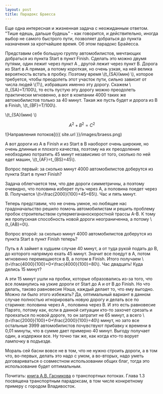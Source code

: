 ```yaml
---
layout: post
title: Парадокс Браесса
---
```

Еще одна интересная и жизненная задача с неожиданным ответом. "Тише едешь, дальше будешь" - как говорится, и действительно, иногда выбор не самого быстрого пути, позволяет добраться до пункта назначения за кротчайшее время. Об этом парадокс Брайесса.

Представим себе большую группу автомобилистов, мечтающих добраться из пункта Start в пункт Finish. Сделать это можно двумя путями, один лежит через пункт A , другой лежит через пункт В. Дорога из Start в A прямая, а потому короткая, но очень узкая, на ней велика вероятность встать в пробку. Поэтому время \\(t_{SA}(мин) \\), которое требуется, чтобы преодолеть этот участок пути, сильно зависит от числа людей \\(T\\), избравших именно эту дорогу. Скажем \\(t_{SA}=T/100\\), то есть пустую эту дорогу можно преодолеть практически мгновенно, а вот в компании 4000 таких же автомобилистов только за 40 минут. Такая же пусть будет и дорога из B в Finish, \\(t_{BF}=T/100\\).

\\(t_{SA}(мин) \\)

$$A^2+B^2=C^2$$

![Направления потоков]({{ site.url }}/images/braess.png)

А вот дороги из A в Finish и из Start в B наоборот очень широкие, но очень длинные и плохого качества, поэтому на их преодоление необходимо потратить 45 минут независимо от того, сколько по ней едет машин, \\(t_{AF}=t_{BS}=45\\).

Вопрос первый: за сколько минут 4000 автомобилистов доберутся из пункта Start в пункт Finish?  

Задача облегчается тем, что две дороги симметричны, а поэтому очевидно, что половина изберет путь через A, а половина поедет через B. Получается \\(t=\frac{2000}{100}+45=65\\). Час и пять минут.

Теперь представим, что не очень умное, но любящее нас градоначальство решило помочь автомобилистам и решить проблему пробок строительством супермегананоскоростной трассы A-B. К тому же пропускная способность новой дороги неограниченна, а потому \\(t_{AB}=0\\).

Вопрос второй: за сколько минут 4000 автомобилистов доберутся из пункта Start в пункт Finish теперь? 

Путь в A займет в худшем случае 40 минут, а от туда рукой подать до B, до которого напрямую ехать 45 минут. Значит все поедут в А, потом мгновенно перемещаются в B, а потом в Finish. Итого получаем \\(t=\frac{4000}{100}+0+\frac{4000}{100}=80\\). Час двадцать! Куда делись 15 минут?

А эти 15 минут ушли на пробки, которые образовались из-за того, что все ломанулись на узкие дороги от Start до A и от B до Finish. Но что делать, таково равновесие Нэша, каждый делает то, что ему выгодно. Можно ли было этого избежать? Да, оптимальный вариант в данном случае полностью игнорировать новую дорогу и делать все по старинке: половина через A , половина через B. И это есть равновесие Парэто, потому как, если в данной ситуации кто-то захочет срезать и проехаться по новой дороге, то он затратит не 65 минут, а всего \\(t=\frac{2000}{100}+0+\frac{2000}{100}=40\\) минут, но зато все остальные 3999 автомобилистов почувствуют прибавку к времени в 0,01 минуты, что в сумме дает примерно 40 минут. Выгоду получает один, а издержки все. Ну точно так же, как когда кто-то ворует лампочку в подъезде.

Мораль сей басни вовсе не в том, что не нужно строить дороги, а в том что, во-первых, делать это надо с умом, а во-вторых, надо уметь договариваться о совместном использовании общих благ, тогда это использование будет оптимальным.

Почитать: [книга А.В. Гасникова](http://crec.mipt.ru/study/courses/optional/gasnikov/Book-arpglktefbb.pdf) о транспортных потоках. Глава 1.3 посвящена транспортным парадоксам, в том числе конкретному примеру с городом Владивосток.